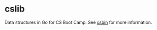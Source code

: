 cslib
=====

Data structures in Go for CS Boot Camp. See [csbin](https://github.com/ryanjoneil/csbin) for more information.
